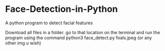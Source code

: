 # Face-Detection-in-Python
A python program to detect facial features 

Download all files in a folder.
go to that location on the terminal and run the program using the command
python3 face_detect.py foals.jpeg (or any other img u wish)
